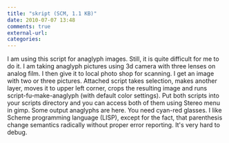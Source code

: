 ```yaml
---
title: "skript (SCM, 1.1 KB)"
date: 2010-07-07 13:48
comments: true
external-url:
categories:
---
```

I am using this script for anaglyph images. Still, it is quite difficult for me to do it. I am taking anaglyph pictures using 3d camera with three lenses on analog film. I then give it to local photo shop for scanning. I get an image with two or three pictures. Attached script takes selection, makes another layer, moves it to upper left corner, crops the resulting image and runs script-fu-make-anaglyph (with default color settings). Put both scripts into your scripts directory and you can access both of them using Stereo menu in gimp. Some output anaglyphs are here. You need cyan-red glasses. I like Scheme programming language (LISP), except for the fact, that parenthesis change semantics radically without proper error reporting. It's very hard to debug.
